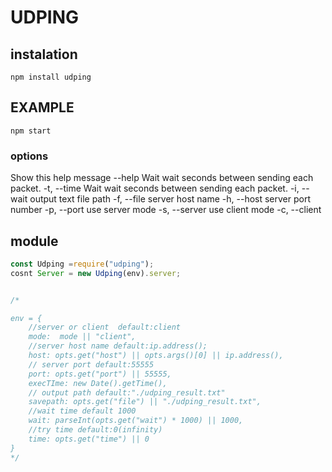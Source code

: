 # UDPING

## instalation
```shell:~/
npm install udping
```


## EXAMPLE

```shell:~/udping/
npm start 
```

### options

Show this help message
    --help
Wait wait seconds between sending each packet.
    -t, --time <value>
Wait wait seconds between sending each packet.
    -i, --wait <value>
output text file path
    -f, --file <value>
server host name
    -h, --host <value> 
server port number
    -p, --port <value>
use server mode
    -s, --server
use client mode
    -c, --client

## module

```node:yourscript.js
const Udping =require("udping");
cosnt Server = new Udping(env).server;


/*

env = {
    //server or client  default:client
    mode:  mode || "client",
    //server host name default:ip.address();
    host: opts.get("host") || opts.args()[0] || ip.address(),
    // server port default:55555
    port: opts.get("port") || 55555,
    execTIme: new Date().getTime(),
    // output path default:"./udping_result.txt"
    savepath: opts.get("file") || "./udping_result.txt",
    //wait time default 1000
    wait: parseInt(opts.get("wait") * 1000) || 1000,
    //try time default:0(infinity)
    time: opts.get("time") || 0
}
*/
```